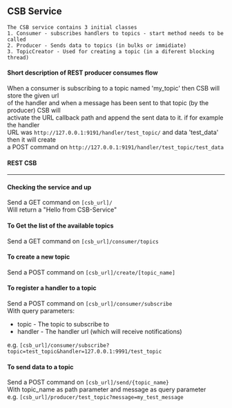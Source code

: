 ## CSB Service
    The CSB service contains 3 initial classes
    1. Consumer - subscribes handlers to topics - start method needs to be called
    2. Producer - Sends data to topics (in bulks or immidiate)
    3. TopicCreator - Used for creating a topic (in a diferent blocking thread)

#### Short description of REST producer consumes flow
When a consumer is subscribing to a topic named 'my_topic' then CSB will store the given url  
of the handler and when a message has been sent to that topic (by the producer) CSB will  
activate the URL callback path and append the sent data to it. if for example the handler  
URL was `http://127.0.0.1:9191/handler/test_topic/` and data 'test_data' then it will create  
a POST command on `http://127.0.0.1:9191/handler/test_topic/test_data` 

#### REST CSB
---
#### Checking the service and up
Send a GET command on `[csb_url]/`   
Will return a "Hello from CSB-Service"

#### To Get the list of the available topics  
Send a GET command on `[csb_url]/consumer/topics`  

#### To create a new topic
Send a POST command on `[csb_url]/create/[topic_name]`    

#### To register a handler to a topic
Send a POST command on `[csb_url]/consumer/subscribe`  
With query parameters:  
* topic - The topic to subscribe to  
* handler - The handler url (which will receive notifications)  

e.g. `[csb_url]/consumer/subscribe?topic=test_topic&handler=127.0.0.1:9991/test_topic`    

#### To send data to a topic
Send a POST command on `[csb_url]/send/{topic_name}`  
With topic_name as path parameter and message as query parameter  
e.g. `[csb_url]/producer/test_topic?message=my_test_message`  
